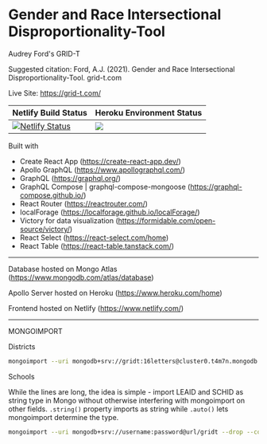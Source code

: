 # Gender and Race Intersectional Disproportionality-Tool

Audrey Ford's GRID-T

Suggested citation: Ford, A.J. (2021). Gender and Race Intersectional Disproportionality-Tool. grid-t.com

Live Site: https://grid-t.com/

| Netlify Build Status  | Heroku Environment Status |
| ------------- | ------------- |
| [![Netlify Status](https://api.netlify.com/api/v1/badges/e86b99c3-8e6c-4886-b30d-c427cd968e51/deploy-status)](https://app.netlify.com/sites/priceless-wilson-fee0d4/deploys)  | ![](https://heroku-status-badges.herokuapp.com/gridt-apollo)  |

Built with
- Create React App (https://create-react-app.dev/)
- Apollo GraphQL (https://www.apollographql.com/)
- GraphQL (https://graphql.org/)
- GraphQL Compose | graphql-compose-mongoose (https://graphql-compose.github.io/)
- React Router (https://reactrouter.com/)
- localForage (https://localforage.github.io/localForage/)
- Victory for data visualization (https://formidable.com/open-source/victory/)
- React Select (https://react-select.com/home)
- React Table (https://react-table.tanstack.com/)

----

Database hosted on Mongo Atlas (https://www.mongodb.com/atlas/database)

Apollo Server hosted on Heroku (https://www.heroku.com/home)

Frontend hosted on Netlify (https://www.netlify.com/)

----

MONGOIMPORT

Districts
```bash
mongoimport --uri mongodb+srv://gridt:16letters@cluster0.t4m7n.mongodb.net/gridt --drop --collection districts --type csv --file ~/dev/gridt/server/db/seedData/districts.csv --columnsHaveTypes --fields="LEA_STATE.string()","LEA_STATE_NAME.string()","LEAID.string()","LEA_NAME.string()","LEA_ADDRESS.string()","LEA_CITY.string()","LEA_ZIP.string()","CJJ.string()","LEA_ENR.auto()","LEA_ENR_NONLEAFAC.auto()","LEA_SCHOOLS.auto()"
```
Schools

While the lines are long, the idea is simple - import LEAID and SCHID as string type in Mongo without otherwise interfering with  mongoimport on other fields. `.string()` property imports as string while `.auto()` lets mongoimport determine the type.

```bash
mongoimport --uri mongodb+srv://username:password@url/gridt --drop --collection schools --type csv --file ~/dev/gridt/server/db/seedData/schools.csv --columnsHaveTypes --fields="LEA_STATE.auto()","LEA_STATE_NAME.auto()","LEAID.string()","LEA_NAME.auto()","SCHID.string()","SCH_NAME.auto()","COMBOKEY.string()","SCH_IDEAENR_HI_M.auto()","SCH_ENR_HI_M.auto()","RI_HI_M.auto()","TOT_IDEA_W/O_HI_M.auto()","TOT_ENR_W/O_HI_M.auto()","RI_W/O_HI_M.auto()","RR_HI_M_POP.auto()","RI_WH_M_1.auto()","RR_HI_M_WH_M.auto()","SCH_IDEAENR_HI_F.auto()","SCH_ENR_HI_F.auto()","RI_HI_F.auto()","TOT_IDEA_W/O_HI_F.auto()","TOT_ENR_W/O_HI_F.auto()","RI_W/O_HI_F.auto()","RR_HI_F_POP.auto()","RI_WH_F_1.auto()","RR_HI_F_WH_F.auto()","SCH_IDEAENR_AM_M.auto()","SCH_ENR_AM_M.auto()","RI_AM_M.auto()","TOT_IDEA_W/O_AM_M.auto()","TOT_ENR_W/O_AM_M.auto()","RI_W/O_AM_M.auto()","RR_AM_M_POP.auto()","RI_WH_M_2.auto()","RR_AM_M_WH_M.auto()","SCH_IDEAENR_AM_F.auto()","SCH_ENR_AM_F.auto()","RI_AM_F.auto()","TOT_IDEA_W/O_AM_F.auto()","TOT_ENR_W/O_AM_F.auto()","RI_W/O_AM_F.auto()","RR_AM_F_POP.auto()","RI_WH_F_2.auto()","RR_AM_F_WH_F.auto()","SCH_IDEAENR_AS_M.auto()","SCH_ENR_AS_M.auto()","RI_AS_M.auto()","TOT_IDEA_W/O_AS_M.auto()","TOT_ENR_W/O_AS_M.auto()","RI_W/O_AS_M.auto()","RR_AS_M_POP.auto()","RI_WH_M_3.auto()","RR_AS_M_WH_M.auto()","SCH_IDEAENR_AS_F.auto()","SCH_ENR_AS_F.auto()","RI_AS_F.auto()","TOT_IDEA_W/O_AS_F.auto()","TOT_ENR_W/O_AS_F.auto()","RI_W/O_AS_F.auto()","RR_AS_F_POP.auto()","RI_WH_F_3.auto()","RR_AS_F_WH_F.auto()","SCH_IDEAENR_HP_M.auto()","SCH_ENR_HP_M.auto()","RI_HP_M.auto()","TOT_IDEA_W/O_HP_M.auto()","TOT_ENR_W/O_HP_M.auto()","RI_W/O_HP_M.auto()","RR_HP_M_POP.auto()","RI_WH_M_4.auto()","RR_HP_M_WH_M.auto()","SCH_IDEAENR_HP_F.auto()","SCH_ENR_HP_F.auto()","RI_HP_F.auto()","TOT_IDEA_W/O_HP_F.auto()","TOT_ENR_W/O_HP_F.auto()","RI_W/O_HP_F.auto()","RR_HP_F_POP.auto()","RI_WH_F_4.auto()","RR_HP_F_WH_F.auto()","SCH_IDEAENR_BL_M.auto()","SCH_ENR_BL_M.auto()","RI_BL_M.auto()","TOT_IDEA_W/O_BL_M.auto()","TOT_ENR_W/O_BL_M.auto()","RI_W/O_BL_M.auto()","RR_BL_M_POP.auto()","RI_WH_M_5.auto()","RR_BL_M_WH_M.auto()","SCH_IDEAENR_BL_F.auto()","SCH_ENR_BL_F.auto()","RI_BL_F.auto()","TOT_IDEA_W/O_BL_F.auto()","TOT_ENR_W/O_BL_F.auto()","RI_W/O_BL_F.auto()","RR_BL_F_POP.auto()","RI_WH_F_5.auto()","RR_BL_F_WH_F.auto()","SCH_IDEAENR_TR_M.auto()","SCH_ENR_TR_M.auto()","RI_TR_M.auto()","TOT_IDEA_W/O_TR_M.auto()","TOT_ENR_W/O_TR_M.auto()","RI_W/O_TR_M.auto()","RR_TR_M_POP.auto()","RI_WH_M_6.auto()","RR_TR_M_WH_M.auto()","SCH_IDEAENR_TR_F.auto()","SCH_ENR_TR_F.auto()","RI_TR_F.auto()","TOT_IDEA_W/O_TR_F.auto()","TOT_ENR_W/O_TR_F.auto()","RI_W/O_TR_F.auto()","RR_TR_F_POP.auto()","RI_WH_F_6.auto()","RR_TR_F_WH_F.auto()","SCH_IDEAENR_WH_M.auto()","SCH_ENR_WH_M.auto()","RI_WH_M_7.auto()","TOT_IDEA_W/O_WH_M.auto()","TOT_ENR_W/O_WH_M.auto()","RI_W/O_WH_M.auto()","RR_WH_M_POP.auto()","RI_WH_M.auto()","RR_WH_M_WH_M.auto()","SCH_IDEAENR_WH_F.auto()","SCH_ENR_WH_F.auto()","RI_WH_F_7.auto()","TOT_IDEA_W/O_WH_F.auto()","TOT_ENR_W/O_WH_F.auto()","RI_W/O_WH_F.auto()","RR_WH_F_POP.auto()","RI_WH_F.auto()","RR_WH_F_WH_F.auto()","TOT_IDEAENR_M.auto()","TOT_IDEAENR_F.auto()","TOT_IDEA_ENR.auto()","TOT_ENR_M.auto()","TOT_ENR_F.auto()","TOT_ENR.auto()","SCH_IDEA_WH_TOT.auto()","SCH_ENR_WH_TOT.auto()","RI_WH-TOT.auto()","TOT_IDEA_W/O_WH_TOT.auto()","TOT_ENR_W/O_WH_TOT.auto()","RI_W/O_WH_TOT.auto()","RR_WH_TOT_POP.auto()","RR_WH_TOT_WH_TOT.auto()","RR_HI_M_WH_TOT.auto()","RR_HI_F_WH_TOT.auto()","RR_AM_M_WH_TOT.auto()","RR_AM_F_WH_TOT.auto()","RR_AS_M_WH_TOT.auto()","RR_AS_F_WH_TOT.auto()","RR_HP_M_WH_TOT.auto()","RR_HP_F_WH_TOT.auto()","RR_BL_M_WH_TOT.auto()","RR_BL_F_WH_TOT.auto()","RR_TR_M_WH_TOT.auto()","RR_TR_F_WH_TOT.auto()"
```
